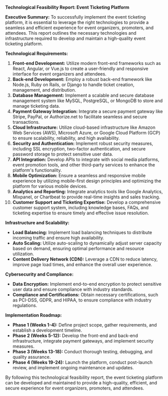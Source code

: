 **Technological Feasibility Report: Event Ticketing Platform**

**Executive Summary:**
To successfully implement the event ticketing platform, it is essential to leverage the right technologies to provide a seamless and efficient experience for event organizers, promoters, and attendees. This report outlines the necessary technologies and infrastructure required to develop and maintain a high-quality event ticketing platform.

**Technological Requirements:**

1. **Front-end Development:** Utilize modern front-end frameworks such as React, Angular, or Vue.js to create a user-friendly and responsive interface for event organizers and attendees.
2. **Back-end Development:** Employ a robust back-end framework like Node.js, Ruby on Rails, or Django to handle ticket creation, management, and distribution.
3. **Database Management:** Implement a scalable and secure database management system like MySQL, PostgreSQL, or MongoDB to store and manage ticketing data.
4. **Payment Gateway Integration:** Integrate a secure payment gateway like Stripe, PayPal, or Authorize.net to facilitate seamless and secure transactions.
5. **Cloud Infrastructure:** Utilize cloud-based infrastructure like Amazon Web Services (AWS), Microsoft Azure, or Google Cloud Platform (GCP) to ensure scalability, reliability, and high availability.
6. **Security and Authentication:** Implement robust security measures, including SSL encryption, two-factor authentication, and secure password storage to protect sensitive user data.
7. **API Integration:** Develop APIs to integrate with social media platforms, event promotion tools, and other third-party services to enhance the platform's functionality.
8. **Mobile Optimization:** Ensure a seamless and responsive mobile experience by utilizing mobile-first design principles and optimizing the platform for various mobile devices.
9. **Analytics and Reporting:** Integrate analytics tools like Google Analytics, Mixpanel, or Chartbeat to provide real-time insights and sales tracking.
10. **Customer Support and Ticketing Expertise:** Develop a comprehensive customer support system, including knowledge bases, FAQs, and ticketing expertise to ensure timely and effective issue resolution.

**Infrastructure and Scalability:**

* **Load Balancing:** Implement load balancing techniques to distribute incoming traffic and ensure high availability.
* **Auto Scaling:** Utilize auto-scaling to dynamically adjust server capacity based on demand, ensuring optimal performance and resource utilization.
* **Content Delivery Network (CDN):** Leverage a CDN to reduce latency, improve page load times, and enhance the overall user experience.

**Cybersecurity and Compliance:**

* **Data Encryption:** Implement end-to-end encryption to protect sensitive user data and ensure compliance with industry standards.
* **Compliance and Certifications:** Obtain necessary certifications, such as PCI-DSS, GDPR, and HIPAA, to ensure compliance with industry regulations.

**Implementation Roadmap:**

* **Phase 1 (Weeks 1-4):** Define project scope, gather requirements, and establish a development timeline.
* **Phase 2 (Weeks 5-12):** Develop the front-end and back-end infrastructure, integrate payment gateways, and implement security measures.
* **Phase 3 (Weeks 13-18):** Conduct thorough testing, debugging, and quality assurance.
* **Phase 4 (Weeks 19-24):** Launch the platform, conduct post-launch review, and implement ongoing maintenance and updates.

By following this technological feasibility report, the event ticketing platform can be developed and maintained to provide a high-quality, efficient, and secure experience for event organizers, promoters, and attendees.